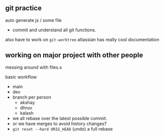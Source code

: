 ## git practice

auto generate js / some file
- commit and understand all git functions.


also have to work on `git-worktree`
atlassian has really cool documentation


## working on major project with other people

messing around with files.s

basic workflow

- main
- dev
- branch per person
  - akshay
  - dhruv
  - kalash
- we all rebase over the latest possible commit.
- or we have merges to avoid history changes?
- `git reset --hard ORIG_HEAD` (undo) a full rebase